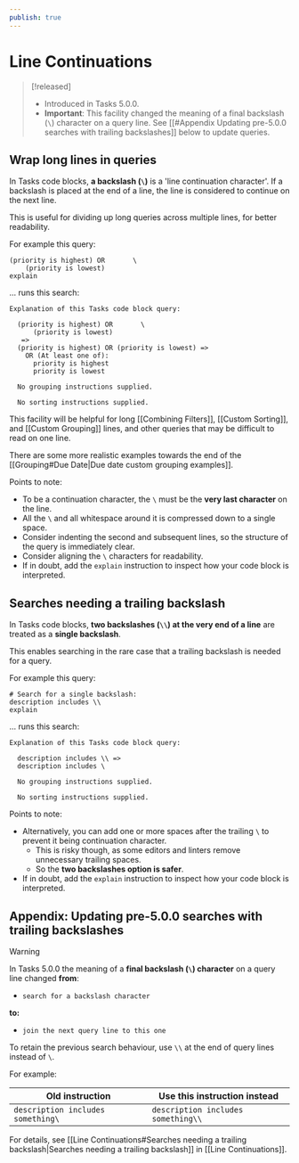 ```yaml
---
publish: true
---
```


# Line Continuations

> [!released]
>
> - Introduced in Tasks 5.0.0.
> - **Important**: This facility changed the meaning of a final backslash (`\`) character on a query line. See [[#Appendix Updating pre-5.0.0 searches with trailing backslashes]] below to update queries.

## Wrap long lines in queries

In Tasks code blocks, **a backslash (`\`)** is a 'line continuation character'. If a backslash is placed at the end of a line, the line is considered to continue on the next line.

This is useful for dividing up long queries across multiple lines, for better readability.

For example this query:

<!-- snippet: DocsSamplesForExplain.test.explain_line_continuation_-_single_slash.approved.query.text -->
```text
(priority is highest) OR       \
    (priority is lowest)
explain
```
<!-- endSnippet -->

... runs this search:

<!-- snippet: DocsSamplesForExplain.test.explain_line_continuation_-_single_slash.approved.explanation.text -->
```text
Explanation of this Tasks code block query:

  (priority is highest) OR       \
      (priority is lowest)
   =>
  (priority is highest) OR (priority is lowest) =>
    OR (At least one of):
      priority is highest
      priority is lowest

  No grouping instructions supplied.

  No sorting instructions supplied.
```
<!-- endSnippet -->

This facility will be helpful for long [[Combining Filters]], [[Custom Sorting]], and [[Custom Grouping]] lines, and other queries that may be difficult to read on one line.

There are some more realistic examples towards the end of the [[Grouping#Due Date|Due date custom grouping examples]].

Points to note:

- To be a continuation character, the `\` must be the **very last character** on the line.
- All the `\` and all whitespace around it is compressed down to a single space.
- Consider indenting the second and subsequent lines, so the structure of the query is immediately clear.
- Consider aligning the `\` characters for readability.
- If in doubt, add the `explain` instruction to inspect how your code block is interpreted.

## Searches needing a trailing backslash

In Tasks code blocks, **two backslashes (`\\`) at the very end of a line** are treated as a **single backslash**.

This enables searching in the rare case that a trailing backslash is needed for a query.

For example this query:

<!-- snippet: DocsSamplesForExplain.test.explain_line_continuation_-_double_slash.approved.query.text -->
```text
# Search for a single backslash:
description includes \\
explain
```
<!-- endSnippet -->

... runs this search:

<!-- snippet: DocsSamplesForExplain.test.explain_line_continuation_-_double_slash.approved.explanation.text -->
```text
Explanation of this Tasks code block query:

  description includes \\ =>
  description includes \

  No grouping instructions supplied.

  No sorting instructions supplied.
```
<!-- endSnippet -->

Points to note:

- Alternatively, you can add one or more spaces after the trailing `\` to prevent it being continuation character.
  - This is risky though, as some editors and linters remove unnecessary trailing spaces.
  - So the **two backslashes option is safer**.
- If in doubt, add the `explain` instruction to inspect how your code block is interpreted.

## Appendix: Updating pre-5.0.0 searches with trailing backslashes

> [!Warning]
> In Tasks 5.0.0 the meaning of a **final backslash (`\`) character** on a query line changed **from**:
>
> - `search for a backslash character`
>
> **to:**
>
> - `join the next query line to this one`
>
> To retain the previous search behaviour, use `\\` at the end of query lines instead of `\`.
>
> For example:
>
> | Old instruction                   | Use this instruction instead       |
> | --------------------------------- | ---------------------------------- |
> | `description includes something\` | `description includes something\\` |
>
> For details, see [[Line Continuations#Searches needing a trailing backslash|Searches needing a trailing backslash]] in [[Line Continuations]].
